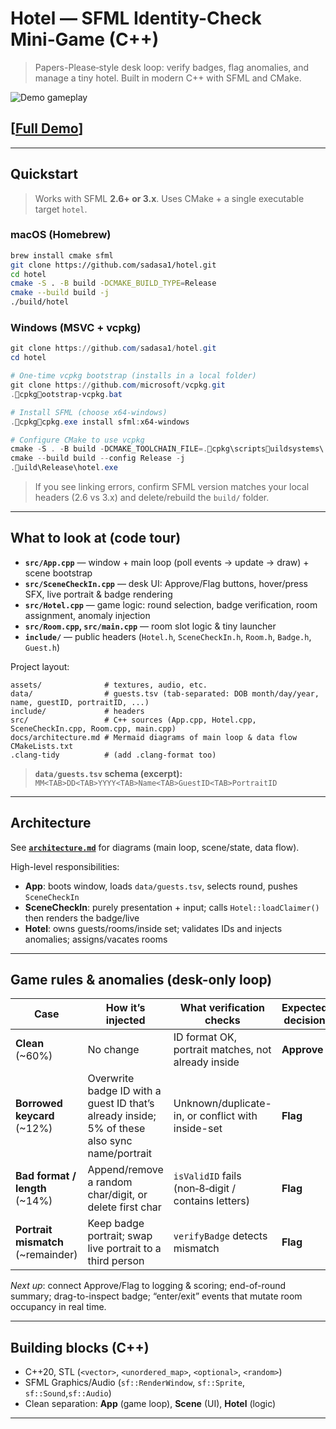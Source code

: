 # Hotel — SFML Identity-Check Mini‑Game (C++)

> Papers-Please‑style desk loop: verify badges, flag anomalies, and manage a tiny hotel. Built in modern C++ with SFML and CMake.

![Demo gameplay](demo.gif)

## [[Full Demo](https://www.youtube.com/watch?v=Y1LotFzByAA)]

---

## Quickstart

> Works with SFML **2.6+ or 3.x**. Uses CMake + a single executable target `hotel`.

### macOS (Homebrew)
```bash
brew install cmake sfml
git clone https://github.com/sadasa1/hotel.git
cd hotel
cmake -S . -B build -DCMAKE_BUILD_TYPE=Release
cmake --build build -j
./build/hotel
```

### Windows (MSVC + vcpkg)
```powershell
git clone https://github.com/sadasa1/hotel.git
cd hotel

# One-time vcpkg bootstrap (installs in a local folder)
git clone https://github.com/microsoft/vcpkg.git
.cpkgootstrap-vcpkg.bat

# Install SFML (choose x64-windows)
.cpkgcpkg.exe install sfml:x64-windows

# Configure CMake to use vcpkg
cmake -S . -B build -DCMAKE_TOOLCHAIN_FILE=.cpkg\scriptsuildsystems\ vcpkg.cmake -DCMAKE_BUILD_TYPE=Release
cmake --build build --config Release -j
.uild\Release\hotel.exe
```

> If you see linking errors, confirm SFML version matches your local headers (2.6 vs 3.x) and delete/rebuild the `build/` folder.

---

## What to look at (code tour)

- **`src/App.cpp`** — window + main loop (poll events → update → draw) + scene bootstrap
- **`src/SceneCheckIn.cpp`** — desk UI: Approve/Flag buttons, hover/press SFX, live portrait & badge rendering
- **`src/Hotel.cpp`** — game logic: round selection, badge verification, room assignment, anomaly injection
- **`src/Room.cpp`, `src/main.cpp`** — room slot logic & tiny launcher
- **`include/`** — public headers (`Hotel.h`, `SceneCheckIn.h`, `Room.h`, `Badge.h`, `Guest.h`)

Project layout:
```
assets/              # textures, audio, etc.
data/                # guests.tsv (tab-separated: DOB month/day/year, name, guestID, portraitID, ...)
include/             # headers
src/                 # C++ sources (App.cpp, Hotel.cpp, SceneCheckIn.cpp, Room.cpp, main.cpp)
docs/architecture.md # Mermaid diagrams of main loop & data flow
CMakeLists.txt
.clang-tidy          # (add .clang-format too)
```
> **`data/guests.tsv` schema (excerpt):** `MM<TAB>DD<TAB>YYYY<TAB>Name<TAB>GuestID<TAB>PortraitID`

---

## Architecture

See **[`architecture.md`](architecture.md)** for diagrams (main loop, scene/state, data flow).

High-level responsibilities:
- **App**: boots window, loads `data/guests.tsv`, selects round, pushes `SceneCheckIn`
- **SceneCheckIn**: purely presentation + input; calls `Hotel::loadClaimer()` then renders the badge/live
- **Hotel**: owns guests/rooms/inside set; validates IDs and injects anomalies; assigns/vacates rooms

---

## Game rules & anomalies (desk-only loop)

| Case | How it’s injected | What verification checks | Expected decision |
|---|---|---|---|
| **Clean** (~60%) | No change | ID format OK, portrait matches, not already inside | **Approve** |
| **Borrowed keycard** (~12%) | Overwrite badge ID with a guest ID that’s already inside; 5% of these also sync name/portrait | Unknown/duplicate-in, or conflict with inside-set | **Flag** |
| **Bad format / length** (~14%) | Append/remove a random char/digit, or delete first char | `isValidID` fails (non‑8‑digit / contains letters) | **Flag** |
| **Portrait mismatch** (~remainder) | Keep badge portrait; swap live portrait to a third person | `verifyBadge` detects mismatch | **Flag** |

_Next up_: connect Approve/Flag to logging & scoring; end-of-round summary; drag-to-inspect badge; “enter/exit” events that mutate room occupancy in real time.

---

## Building blocks (C++)

- C++20, STL (`<vector>`, `<unordered_map>`, `<optional>`, `<random>`)
- SFML Graphics/Audio (`sf::RenderWindow`, `sf::Sprite`, `sf::Sound`,`sf::Audio`)
- Clean separation: **App** (game loop), **Scene** (UI), **Hotel** (logic)

---
